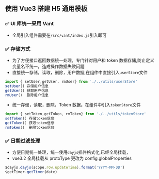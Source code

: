 ## 使用 Vue3 搭建 H5 通用模板

### ✅ Ul 库统一采用 Vant

- 全局引入组件需要在`/src/vant/index.js`引入即可

### ✅ 存储方式

- 为了方便接口返回数据统一处理，专门针对用户和 token 数据存储,防止定义变量名不统一，造成操作数据失败问题
- 直接统一存储，读取，删除，用户数据,在组件中直接引入`userStore`文件

```js
import { setUser,getUser, rmUser} from './../utils/userStore'
setUser() 存储用户信息
getUser() 获取用户信息
rmUser()  删除用户信息
```

- 统一存储，读取，删除，Token 数据，在组件中引入`tokenStore`文件

```js
import { setToken,getToken, rmToken} from './../utils/tokenStore'
setToken() 存储token信息
getToken() 获取token信息
rmToken()  删除token信息
```

### ✅ 日期过滤处理

- 方便日期统一处理，统一使用`dayjs`插件格式化,已经全局挂载，
- vue3.2 全局挂载从 protoType 更改为 config.globalProperties

```js
$dayjs.dayjs(scope.row.updateTime).format('YYYY-MM-DD')
$getTimer.getTimer(date)
```
